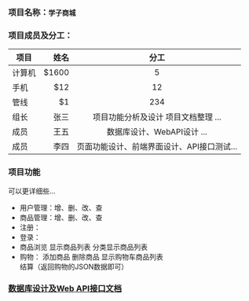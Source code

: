 ### 项目名称：`学子商城`

### 项目成员及分工：

| 项目        | 姓名   | 分工  |
| --------   | -----:  | :----:  |
| 计算机      | $1600   |   5     |
| 手机        |   $12   |   12   |
| 管线        |    $1    |  234  |
| 组长  |张三 | 项目功能分析及设计 项目文档整理 ... |
| 成员 |王五|数据库设计、WebAPI设计 ...|
|成员|李四|页面功能设计、前端界面设计、API接口测试...|
	
### 项目功能
可以更详细些...
- 用户管理：增、删、改、查
- 商品管理：增、删、改、查
- 注册：
- 登录：
- 商品浏览
	显示商品列表
        分类显示商品列表
- 购物：
        添加商品
        删除商品
        显示购物车商品列表	   
        结算（返回购物的JSON数据即可）
	
### [数据库设计及Web API接口文档](https://www.showdoc.cc/753330942628097?page_id=4204998081031757)
